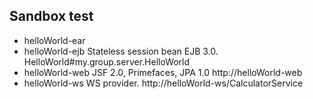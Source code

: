 ## Sandbox test

- helloWorld-ear
- helloWorld-ejb  Stateless session bean EJB 3.0. HelloWorld#my.group.server.HelloWorld
- helloWorld-web  JSF 2.0, Primefaces, JPA 1.0 http://helloWorld-web
- helloWorld-ws   WS provider. http://helloWorld-ws/CalculatorService